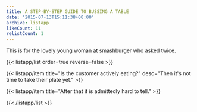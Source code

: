 ```yaml
---
title: A STEP-BY-STEP GUIDE TO BUSSING A TABLE
date: '2015-07-13T15:11:38+00:00'
archive: listapp
likeCount: 11
relistCount: 1
---
```


This is for the lovely young woman at smashburger who asked twice.

{{< listapp/list order=true reverse=false >}}

   {{< listapp/item title="Is the customer actively eating?"
      desc="Then it's not time to take their plate yet." >}}

   {{< listapp/item title="After that it is admittedly hard to tell." >}}

{{< /listapp/list >}}
